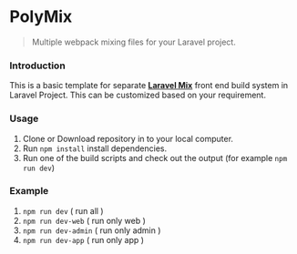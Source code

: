 PolyMix
===

> Multiple webpack mixing files for your Laravel project. 

### Introduction
This is a basic template for separate [__Laravel Mix__](https://github.com/JeffreyWay/laravel-mix) front end build system in Laravel Project. This can be customized based on your requirement.



### Usage

1. Clone or Download repository in to your local computer.
2. Run `npm install` install dependencies.
3. Run one of the build scripts and check out the output (for example `npm run dev`)

### Example

1. `npm run dev` ( run all )
2. `npm run dev-web` ( run only web )
3. `npm run dev-admin` ( run only admin )
3. `npm run dev-app` ( run only app )
